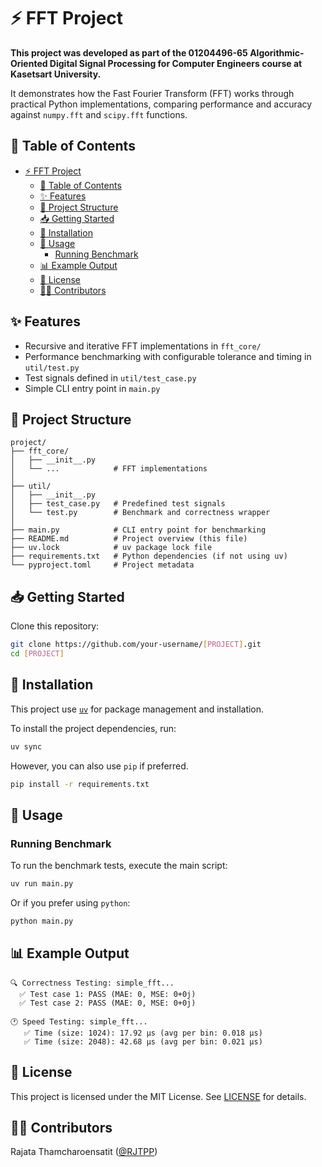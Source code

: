 # ⚡ FFT Project

**This project was developed as part of the 01204496-65 Algorithmic-Oriented Digital Signal Processing for Computer Engineers course at Kasetsart University.**

 It demonstrates how the Fast Fourier Transform (FFT) works through practical Python implementations, comparing performance and accuracy against `numpy.fft` and `scipy.fft` functions.

## 📜 Table of Contents

- [⚡ FFT Project](#-fft-project)
  - [📜 Table of Contents](#-table-of-contents)
  - [✨ Features](#-features)
  - [📂 Project Structure](#-project-structure)
  - [📥 Getting Started](#-getting-started)
  - [🔧 Installation](#-installation)
  - [🚀 Usage](#-usage)
    - [Running Benchmark](#running-benchmark)
  - [📊 Example Output](#-example-output)
  - [📄 License](#-license)
  - [🧑‍💻 Contributors](#-contributors)


## ✨ Features

* Recursive and iterative FFT implementations in `fft_core/`
* Performance benchmarking with configurable tolerance and timing in `util/test.py`
* Test signals defined in `util/test_case.py`
* Simple CLI entry point in `main.py`



## 📂 Project Structure

```
project/
├── fft_core/
│   ├── __init__.py
│   └── ...            # FFT implementations
│
├── util/
│   ├── __init__.py
│   ├── test_case.py   # Predefined test signals
│   └── test.py        # Benchmark and correctness wrapper
│
├── main.py            # CLI entry point for benchmarking
├── README.md          # Project overview (this file)
├── uv.lock            # uv package lock file
├── requirements.txt   # Python dependencies (if not using uv)
└── pyproject.toml     # Project metadata
```

## 📥 Getting Started

Clone this repository:

```bash
git clone https://github.com/your-username/[PROJECT].git
cd [PROJECT]
```


## 🔧 Installation

This project use [`uv`](https://github.com/astral-sh/uv) for package management and installation.

To install the project dependencies, run:

```bash
uv sync
```

However, you can also use `pip` if preferred.

```bash
pip install -r requirements.txt
```


## 🚀 Usage

### Running Benchmark

To run the benchmark tests, execute the main script:

```bash
uv run main.py
```

Or if you prefer using `python`:

```bash
python main.py
```


## 📊 Example Output

```
🔍 Correctness Testing: simple_fft...
  ✅ Test case 1: PASS (MAE: 0, MSE: 0+0j)
  ✅ Test case 2: PASS (MAE: 0, MSE: 0+0j)

🕐 Speed Testing: simple_fft...
   ✅ Time (size: 1024): 17.92 µs (avg per bin: 0.018 µs)
   ✅ Time (size: 2048): 42.68 µs (avg per bin: 0.021 µs)
```


## 📄 License

This project is licensed under the MIT License. See [LICENSE](LICENSE) for details.

## 🧑‍💻 Contributors

Rajata Thamcharoensatit ([@RJTPP](https://github.com/RJTPP))

